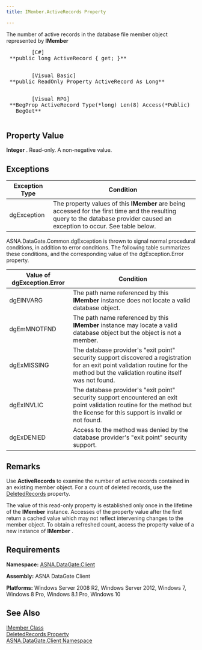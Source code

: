 ```yaml
---
title: IMember.ActiveRecords Property

---
```


The number of active records in the database file member object represented by **IMember** 
<pre class="prettyprint">
        <span class="lang">[C#]</span>
 **public long ActiveRecord { get; }** 
      </pre>
<pre class="prettyprint">
        <span class="lang">[Visual Basic] </span>
 **public ReadOnly Property ActiveRecord As Long** 
      </pre>
<pre class="prettyprint">
        <span class="lang">[Visual RPG]</span>
 **BegProp ActiveRecord Type(*long) Len(8) Access(*Public)
   BegGet** 
      </pre>

## Property Value

**Integer** . Read-only. A non-negative value.
## Exceptions



| Exception Type | Condition |
| ---- | ---- |
| dgException | The property values of this **IMember** are being accessed for the first time and the resulting query to the database provider caused an exception to occur. See table below. |



ASNA.DataGate.Common.dgException is thrown to signal normal procedural conditions, in addition to error conditions. The following table summarizes these conditions, and the corresponding value of the <span>dgException.Error</span> property.
<br />



| Value of dgException.Error | Condition |
| ---- | ---- |
| dgEINVARG | The path name referenced by this **IMember** instance does not locate a valid database object. |
| dgEmMNOTFND | The path name referenced by this **IMember** instance may locate a valid database object but the object is not a member. |
| dgExMISSING | The database provider's "exit point" security support discovered a registration for an exit point validation routine for the method but the validation routine itself was not found. |
| dgExINVLIC | The database provider's "exit point" security support encountered an exit point validation routine for the method but the license for this support is invalid or not found. |
| dgExDENIED | Access to the method was denied by the database provider's "exit point" security support. |



## Remarks

Use **ActiveRecords** to examine the number of active records contained in an existing member object. For a count of deleted records, use the [DeletedRecords](imember-class-deleted-records-property.html) property. 

The value of this read-only property is established only once in the lifetime of the **IMember** instance. Accesses of the property value after the first return a cached value which may not reflect intervening changes to the member object. To obtain a refreshed count, access the property value of a new instance of **IMember** . 
## Requirements

**Namespace:** [ASNA.DataGate.Client](datagate-client-namespace.html) 

**Assembly:** ASNA DataGate Client

**Platforms:** Windows Server 2008 R2, Windows Server 2012, Windows 7, Windows 8 Pro, Windows 8.1 Pro, Windows 10
## See Also


[IMember Class](imember-class.html)
      <br />
[DeletedRecords Property](imember-class-deleted-records-property.html)
      <br />
[ASNA.DataGate.Client Namespace](datagate-client-namespace.html)

